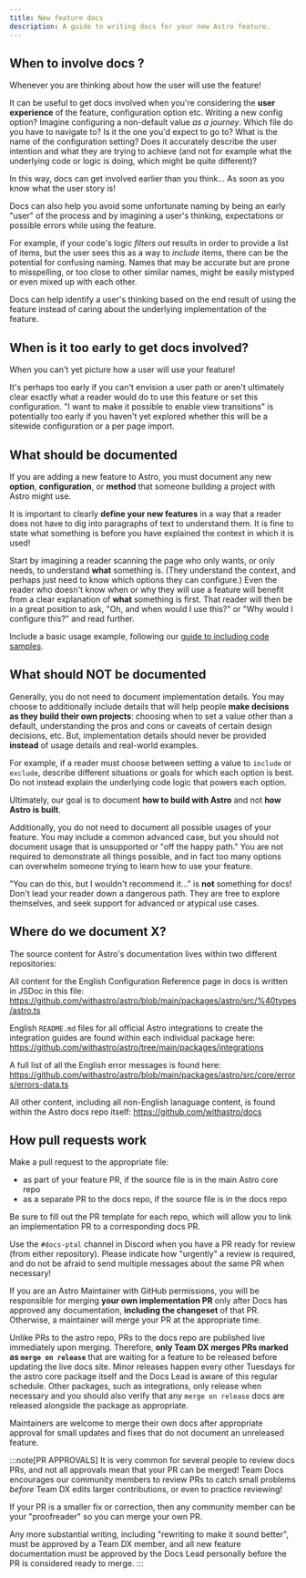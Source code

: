 ```yaml
---
title: New feature docs
description: A guide to writing docs for your new Astro feature.
---
```


## When to involve docs ?

Whenever you are thinking about how the user will use the feature!

It can be useful to get docs involved when you're considering the **user experience** of the feature, configuration option etc. Writing a new config option? Imagine configuring a non-default value *as a journey*. Which file do you have to navigate to? Is it the one you'd expect to go to? What is the name of the configuration setting? Does it accurately describe the user intention and what they are trying to achieve (and not for example what the underlying code or logic is doing, which might be quite different)?

In this way, docs can get involved earlier than you think... As soon as you know what the user story is!

Docs can also help you avoid some unfortunate naming by being an early "user" of the process and by imagining a user's thinking, expectations or possible errors while using the feature.

For example, if your code's logic *filters out* results in order to provide a list of items, but the user sees this as a way to *include* items, there can be the potential for confusing naming. Names that may be accurate but are prone to misspelling, or too close to other similar names, might be easily mistyped or even mixed up with each other.

Docs can help identify a user's thinking based on the end result of using the feature instead of caring about the underlying implementation of the feature.

## When is it too early to get docs involved?

When you can't yet picture how a user will use your feature! 

It's perhaps too early if you can't envision a user path or aren't ultimately clear exactly what a reader would do to use this feature or set this configuration. "I want to make it possible to enable view transitions" is potentially too early if you haven't yet explored whether this will be a sitewide configuration or a per page import.

## What should be documented

If you are adding a new feature to Astro, you must document any new **option**, **configuration**, or **method** that someone building a project with Astro might use.

It is important to clearly **define your new features** in a way that a reader does not have to dig into paragraphs of text to understand them. It is fine to state what something is before you have explained the context in which it is used! 

Start by imagining a reader scanning the page who only wants, or only needs, to understand **what** something is. (They understand the context, and perhaps just need to know which options they can configure.) Even the reader who doesn't know when or why they will use a feature will benefit from a clear explanation of **what** something is first. That reader will then be in a great position to ask, "Oh, and when would I use this?" or "Why would I configure this?" and read further.

Include a basic usage example, following our [guide to including code samples](/guides/code-samples/).

## What should NOT be documented

Generally, you do not need to document implementation details. You may choose to additionally include details that will help people **make decisions as they build their own projects**: choosing when to set a value other than a default, understanding the pros and cons or caveats of certain design decisions, etc. But, implementation details should never be provided **instead** of usage details and real-world examples.

For example, if a reader must choose between setting a value to `include` or `exclude`, describe different situations or goals for which each option is best. Do not instead explain the underlying code logic that powers each option. 

Ultimately, our goal is to document **how to build with Astro** and not **how Astro is built**.

Additionally, you do not need to document all possible usages of your feature. You may include a common advanced case, but you should not document usage that is unsupported or "off the happy path." You are not required to demonstrate all things possible, and in fact too many options can overwhelm someone trying to learn how to use your feature. 

"You can do this, but I wouldn't recommend it..." is **not** something for docs! Don't lead your reader down a dangerous path. They are free to explore themselves, and seek support for advanced or atypical use cases.

## Where do we document X?

The source content for Astro's documentation lives within two different repositories:

All content for the English Configuration Reference page in docs is written in JSDoc in this file: https://github.com/withastro/astro/blob/main/packages/astro/src/%40types/astro.ts 

English `README.md` files for all official Astro integrations to create the integration guides are found within each individual package here: https://github.com/withastro/astro/tree/main/packages/integrations

A full list of all the English error messages is found here: https://github.com/withastro/astro/blob/main/packages/astro/src/core/errors/errors-data.ts

All other content, including all non-English lanaguage content, is found within the Astro docs repo itself: https://github.com/withastro/docs 

## How pull requests work

Make a pull request to the appropriate file:

- as part of your feature PR, if the source file is in the main Astro core repo
- as a separate PR to the docs repo, if the source file is in the docs repo

Be sure to fill out the PR template for each repo, which will allow you to link an implementation PR to a corresponding docs PR.

Use the `#docs-ptal` channel in Discord when you have a PR ready for review (from either repository). Please indicate how "urgently" a review is required, and do not be afraid to send multiple messages about the same PR when necessary!

If you are an Astro Maintainer with GitHub permissions, you will be responsible for merging **your own implementation PR** only after Docs has approved any documentation, **including the changeset** of that PR. Otherwise, a maintainer will merge your PR at the appropriate time.

Unlike PRs to the astro repo, PRs to the docs repo are published live immediately upon merging. Therefore, **only Team DX merges PRs marked as `merge on release`** that are waiting for a feature to be released before updating the live docs site. Minor releases happen every other Tuesdays for the astro core package itself and the Docs Lead is aware of this regular schedule. Other packages, such as integrations, only release when necessary and you should also verify that any `merge on release` docs are released alongside the package as appropriate.

Maintainers are welcome to merge their own docs after appropriate approval for small updates and fixes that do not document an unreleased feature.

:::note[PR APPROVALS]
It is very common for several people to review docs PRs, and not all approvals mean that your PR can be merged! Team Docs encourages our community members to review PRs to catch small problems *before* Team DX edits larger contributions, or even to practice reviewing! 

If your PR is a smaller fix or correction, then any community member can be your "proofreader" so you can merge your own PR.

Any more substantial writing, including "rewriting to make it sound better", must be approved by a Team DX member, and all new feature documentation must be approved by the Docs Lead personally before the PR is considered ready to merge.
:::

